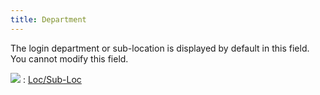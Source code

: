 ```yaml
---
title: Department
---
```



The login department or sub-location is displayed by default in this  field. You cannot modify this field.


![]({{site.pos_baseurl}}/img/see_also.gif)
: [Loc/Sub-Loc](JavaScript:RelatedTopics1.Click())
